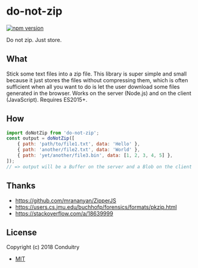 # do-not-zip

[![npm version](https://img.shields.io/npm/v/do-not-zip.svg?style=flat-square)](https://www.npmjs.com/package/do-not-zip)

Do not zip. Just store.

## What

Stick some text files into a zip file. This library is super simple and small because it just stores the files without compressing them, which is often sufficient when all you want to do is let the user download some files generated in the browser. Works on the server (Node.js) and on the client (JavaScript). Requires ES2015+.

## How

```javascript
import doNotZip from 'do-not-zip';
const output = doNotZip([
	{ path: 'path/to/file1.txt', data: 'Hello' },
	{ path: 'another/file2.txt', data: 'World' },
	{ path: 'yet/another/file3.bin', data: [1, 2, 3, 4, 5] },
]);
// => output will be a Buffer on the server and a Blob on the client
```

## Thanks

- https://github.com/mrananyan/ZipperJS
- https://users.cs.jmu.edu/buchhofp/forensics/formats/pkzip.html
- https://stackoverflow.com/a/18639999

## License

Copyright (c) 2018 Conduitry

- [MIT](LICENSE)
